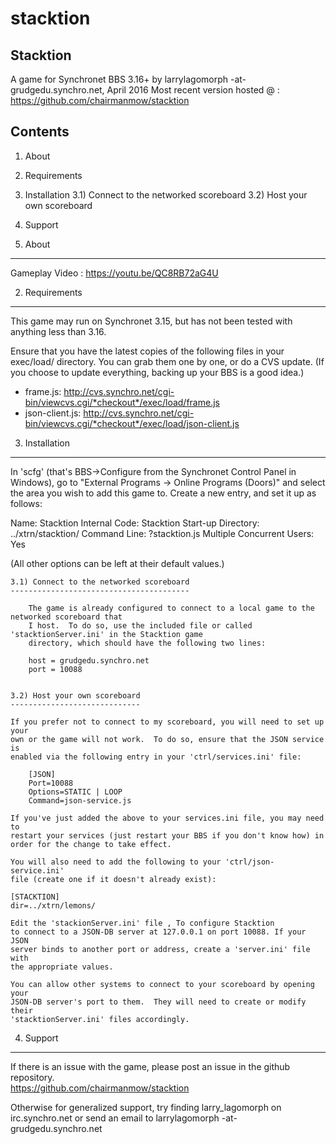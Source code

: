 # stacktion
Stacktion
------
A game for Synchronet BBS 3.16+
by larrylagomorph -at- grudgedu.synchro.net, April 2016
Most recent version hosted @ : https://github.com/chairmanmow/stacktion


Contents
--------

1) About
2) Requirements
3) Installation
	3.1) Connect to the networked scoreboard
	3.2) Host your own scoreboard
4) Support


1) About
--------

Gameplay Video : https://youtu.be/QC8RB72aG4U


2) Requirements
---------------

This game may run on Synchronet 3.15, but has not been tested with anything
less than 3.16.

Ensure that you have the latest copies of the following files in your exec/load/
directory.  You can grab them one by one, or do a CVS update.  (If you choose
to update everything, backing up your BBS is a good idea.)

- frame.js:
	http://cvs.synchro.net/cgi-bin/viewcvs.cgi/*checkout*/exec/load/frame.js
- json-client.js:
	http://cvs.synchro.net/cgi-bin/viewcvs.cgi/*checkout*/exec/load/json-client.js


3) Installation
---------------

In 'scfg' (that's BBS->Configure from the Synchronet Control Panel in Windows),
go to "External Programs -> Online Programs (Doors)" and select the area you
wish to add this game to.  Create a new entry, and set it up as follows:

Name: Stacktion
Internal Code: Stacktion
Start-up Directory: ../xtrn/stacktion/
Command Line: ?stacktion.js
Multiple Concurrent Users: Yes

(All other options can be left at their default values.)

	3.1) Connect to the networked scoreboard
	----------------------------------------

		The game is already configured to connect to a local game to the networked scoreboard that
		I host.  To do so, use the included file or called 'stacktionServer.ini' in the Stacktion game
		directory, which should have the following two lines:

		host = grudgedu.synchro.net
		port = 10088


	3.2) Host your own scoreboard
	-----------------------------

	If you prefer not to connect to my scoreboard, you will need to set up your
	own or the game will not work.  To do so, ensure that the JSON service is
	enabled via the following entry in your 'ctrl/services.ini'	file:

		[JSON]
		Port=10088
		Options=STATIC | LOOP
		Command=json-service.js

	If you've just added the above to your services.ini file, you may need to
	restart your services (just restart your BBS if you don't know how) in
	order for the change to take effect.

	You will also need to add the following to your 'ctrl/json-service.ini'
	file (create one if it doesn't already exist):

	[STACKTION]
	dir=../xtrn/lemons/

	Edit the 'stackionServer.ini' file , To configure Stacktion 
	to connect to a JSON-DB server at 127.0.0.1 on port 10088. If your JSON
	server binds to another port or address, create a 'server.ini' file with
	the appropriate values.

	You can allow other systems to connect to your scoreboard by opening your
	JSON-DB server's port to them.  They will need to create or modify their
	'stacktionServer.ini' files accordingly.


4) Support
----------

If there is an issue with the game, please post an issue in the github repository.  
	https://github.com/chairmanmow/stacktion

Otherwise for generalized support, try finding larry_lagomorph on irc.synchro.net or send an email to larrylagomorph -at- grudgedu.synchro.net
